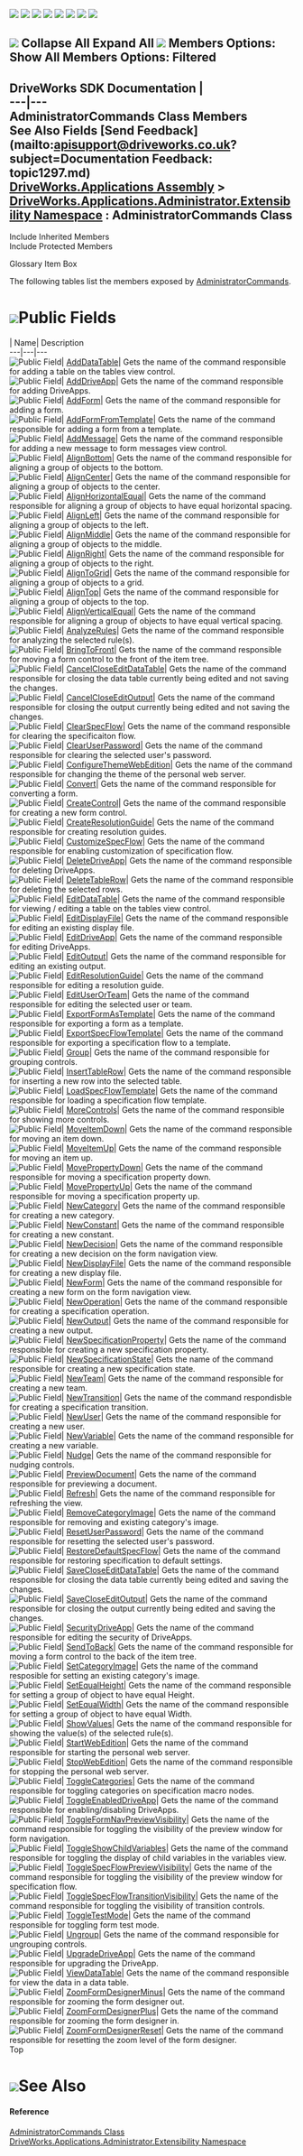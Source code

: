 ![](dotnetimages/collapse.gif) ![](dotnetimages/expand.gif) ![](dotnetimages/collapse.gif) ![](dotnetimages/expand.gif) ![](dotnetimages/drpdown.gif) ![](dotnetimages/drpdown_orange.gif) ![](dotnetimages/copycode.gif) ![](dotnetimages/copycodeHighlight.gif)

![](dotnetimages/collapse.gif) Collapse All Expand All ![](dotnetimages/drpdown.gif) Members Options: Show All  Members Options: Filtered   
---  
DriveWorks SDK Documentation  |   
---|---  
AdministratorCommands Class Members   
See Also Fields [Send Feedback](mailto:apisupport@driveworks.co.uk?subject=Documentation Feedback: topic1297.md)  
[DriveWorks.Applications Assembly](topic13.md) > [DriveWorks.Applications.Administrator.Extensibility Namespace](topic1277.md) : AdministratorCommands Class  
---  
  
Include Inherited Members    
Include Protected Members  


Glossary Item Box

The following tables list the members exposed by [AdministratorCommands](topic1297.md).

# ![](dotnetimages/collapse.gif)Public Fields

| Name| Description  
---|---|---  
![Public Field](dotnetimages/publicField.gif)| [AddDataTable](topic1303.md)| Gets the name of the command responsible for adding a table on the tables view control.   
![Public Field](dotnetimages/publicField.gif)| [AddDriveApp](topic1304.md)| Gets the name of the command responsible for adding DriveApps.   
![Public Field](dotnetimages/publicField.gif)| [AddForm](topic1305.md)| Gets the name of the command responsible for adding a form.   
![Public Field](dotnetimages/publicField.gif)| [AddFormFromTemplate](topic1306.md)| Gets the name of the command responsible for adding a form from a template.   
![Public Field](dotnetimages/publicField.gif)| [AddMessage](topic1307.md)| Gets the name of the command responsible for adding a new message to form messages view control.   
![Public Field](dotnetimages/publicField.gif)| [AlignBottom](topic1308.md)| Gets the name of the command responsible for aligning a group of objects to the bottom.   
![Public Field](dotnetimages/publicField.gif)| [AlignCenter](topic1309.md)| Gets the name of the command responsible for aligning a group of objects to the center.   
![Public Field](dotnetimages/publicField.gif)| [AlignHorizontalEqual](topic1310.md)| Gets the name of the command responsible for aligning a group of objects to have equal horizontal spacing.   
![Public Field](dotnetimages/publicField.gif)| [AlignLeft](topic1311.md)| Gets the name of the command responsible for aligning a group of objects to the left.   
![Public Field](dotnetimages/publicField.gif)| [AlignMiddle](topic1312.md)| Gets the name of the command responsible for aligning a group of objects to the middle.   
![Public Field](dotnetimages/publicField.gif)| [AlignRight](topic1313.md)| Gets the name of the command responsible for aligning a group of objects to the right.   
![Public Field](dotnetimages/publicField.gif)| [AlignToGrid](topic1314.md)| Gets the name of the command responsible for aligning a group of objects to a grid.   
![Public Field](dotnetimages/publicField.gif)| [AlignTop](topic1315.md)| Gets the name of the command responsible for aligning a group of objects to the top.   
![Public Field](dotnetimages/publicField.gif)| [AlignVerticalEqual](topic1316.md)| Gets the name of the command responsible for aligning a group of objects to have equal vertical spacing.   
![Public Field](dotnetimages/publicField.gif)| [AnalyzeRules](topic1317.md)| Gets the name of the command responsible for analyzing the selected rule(s).   
![Public Field](dotnetimages/publicField.gif)| [BringToFront](topic1318.md)| Gets the name of the command responsible for moving a form control to the front of the item tree.   
![Public Field](dotnetimages/publicField.gif)| [CancelCloseEditDataTable](topic1319.md)| Gets the name of the command responsible for closing the data table currently being edited and not saving the changes.   
![Public Field](dotnetimages/publicField.gif)| [CancelCloseEditOutput](topic1320.md)| Gets the name of the command responsible for closing the output currently being edited and not saving the changes.   
![Public Field](dotnetimages/publicField.gif)| [ClearSpecFlow](topic1321.md)| Gets the name of the command responsible for clearing the specificaiton flow.   
![Public Field](dotnetimages/publicField.gif)| [ClearUserPassword](topic1322.md)| Gets the name of the command responsible for clearing the selected user's password.   
![Public Field](dotnetimages/publicField.gif)| [ConfigureThemeWebEdition](topic1323.md)| Gets the name of the command responsible for changing the theme of the personal web server.   
![Public Field](dotnetimages/publicField.gif)| [Convert](topic1324.md)| Gets the name of the command responsible for converting a form.   
![Public Field](dotnetimages/publicField.gif)| [CreateControl](topic1325.md)| Gets the name of the command responsible for creating a new form control.   
![Public Field](dotnetimages/publicField.gif)| [CreateResolutionGuide](topic1326.md)| Gets the name of the command responsible for creating resolution guides.   
![Public Field](dotnetimages/publicField.gif)| [CustomizeSpecFlow](topic1327.md)| Gets the name of the command responsible for enabling customization of specification flow.   
![Public Field](dotnetimages/publicField.gif)| [DeleteDriveApp](topic1328.md)| Gets the name of the command responsible for deleting DriveApps.   
![Public Field](dotnetimages/publicField.gif)| [DeleteTableRow](topic1329.md)| Gets the name of the command responsible for deleting the selected rows.   
![Public Field](dotnetimages/publicField.gif)| [EditDataTable](topic1330.md)| Gets the name of the command responsible for viewing / editing a table on the tables view control.   
![Public Field](dotnetimages/publicField.gif)| [EditDisplayFile](topic1331.md)| Gets the name of the command responsible for editing an existing display file.   
![Public Field](dotnetimages/publicField.gif)| [EditDriveApp](topic1332.md)| Gets the name of the command responsible for editing DriveApps.   
![Public Field](dotnetimages/publicField.gif)| [EditOutput](topic1333.md)| Gets the name of the command responsible for editing an existing output.   
![Public Field](dotnetimages/publicField.gif)| [EditResolutionGuide](topic1334.md)| Gets the name of the command responsible for editing a resolution guide.   
![Public Field](dotnetimages/publicField.gif)| [EditUserOrTeam](topic1335.md)| Gets the name of the command responsible for editing the selected user or team.   
![Public Field](dotnetimages/publicField.gif)| [ExportFormAsTemplate](topic1336.md)| Gets the name of the command responsible for exporting a form as a template.   
![Public Field](dotnetimages/publicField.gif)| [ExportSpecFlowTemplate](topic1337.md)| Gets the name of the command responsible for exporting a specification flow to a template.   
![Public Field](dotnetimages/publicField.gif)| [Group](topic1338.md)| Gets the name of the command responsible for grouping controls.   
![Public Field](dotnetimages/publicField.gif)| [InsertTableRow](topic1339.md)| Gets the name of the command responsible for inserting a new row into the selected table.   
![Public Field](dotnetimages/publicField.gif)| [LoadSpecFlowTemplate](topic1340.md)| Gets the name of the command responsible for loading a specification flow template.   
![Public Field](dotnetimages/publicField.gif)| [MoreControls](topic1341.md)| Gets the name of the command responsible for showing more controls.   
![Public Field](dotnetimages/publicField.gif)| [MoveItemDown](topic1342.md)| Gets the name of the command responsible for moving an item down.   
![Public Field](dotnetimages/publicField.gif)| [MoveItemUp](topic1343.md)| Gets the name of the command responsible for moving an item up.   
![Public Field](dotnetimages/publicField.gif)| [MovePropertyDown](topic1344.md)| Gets the name of the command responsible for moving a specification property down.   
![Public Field](dotnetimages/publicField.gif)| [MovePropertyUp](topic1345.md)| Gets the name of the command responsible for moving a specification property up.   
![Public Field](dotnetimages/publicField.gif)| [NewCategory](topic1346.md)| Gets the name of the command responsible for creating a new category.   
![Public Field](dotnetimages/publicField.gif)| [NewConstant](topic1347.md)| Gets the name of the command responsible for creating a new constant.   
![Public Field](dotnetimages/publicField.gif)| [NewDecision](topic1348.md)| Gets the name of the command responsible for creating a new decision on the form navigation view.   
![Public Field](dotnetimages/publicField.gif)| [NewDisplayFile](topic1349.md)| Gets the name of the command responsible for creating a new display file.   
![Public Field](dotnetimages/publicField.gif)| [NewForm](topic1350.md)| Gets the name of the command responsible for creating a new form on the form navigation view.   
![Public Field](dotnetimages/publicField.gif)| [NewOperation](topic1351.md)| Gets the name of the command responsible for creating a specification operation.   
![Public Field](dotnetimages/publicField.gif)| [NewOutput](topic1352.md)| Gets the name of the command responsible for creating a new output.   
![Public Field](dotnetimages/publicField.gif)| [NewSpecificationProperty](topic1353.md)| Gets the name of the command responsible for creating a new specification property.   
![Public Field](dotnetimages/publicField.gif)| [NewSpecificationState](topic1354.md)| Gets the name of the command responsible for creating a new specification state.   
![Public Field](dotnetimages/publicField.gif)| [NewTeam](topic1355.md)| Gets the name of the command responsible for creating a new team.   
![Public Field](dotnetimages/publicField.gif)| [NewTransition](topic1356.md)| Gets the name of the command respondisble for creating a specification transition.   
![Public Field](dotnetimages/publicField.gif)| [NewUser](topic1357.md)| Gets the name of the command responsible for creating a new user.   
![Public Field](dotnetimages/publicField.gif)| [NewVariable](topic1358.md)| Gets the name of the command responsible for creating a new variable.   
![Public Field](dotnetimages/publicField.gif)| [Nudge](topic1359.md)| Gets the name of the command responsible for nudging controls.   
![Public Field](dotnetimages/publicField.gif)| [PreviewDocument](topic1360.md)| Gets the name of the command responsible for previewing a document.   
![Public Field](dotnetimages/publicField.gif)| [Refresh](topic1361.md)| Gets the name of the command responsible for refreshing the view.   
![Public Field](dotnetimages/publicField.gif)| [RemoveCategoryImage](topic1362.md)| Gets the name of the command responsible for removing and existing category's image.   
![Public Field](dotnetimages/publicField.gif)| [ResetUserPassword](topic1363.md)| Gets the name of the command responsible for resetting the selected user's password.   
![Public Field](dotnetimages/publicField.gif)| [RestoreDefaultSpecFlow](topic1364.md)| Gets the name of the command responsible for restoring specification to default settings.   
![Public Field](dotnetimages/publicField.gif)| [SaveCloseEditDataTable](topic1365.md)| Gets the name of the command responsible for closing the data table currently being edited and saving the changes.   
![Public Field](dotnetimages/publicField.gif)| [SaveCloseEditOutput](topic1366.md)| Gets the name of the command responsible for closing the output currently being edited and saving the changes.   
![Public Field](dotnetimages/publicField.gif)| [SecurityDriveApp](topic1367.md)| Gets the name of the command responsible for editing the security of DriveApps.   
![Public Field](dotnetimages/publicField.gif)| [SendToBack](topic1368.md)| Gets the name of the command responsible for moving a form control to the back of the item tree.   
![Public Field](dotnetimages/publicField.gif)| [SetCategoryImage](topic1369.md)| Gets the name of the command resposible for setting an existing category's image.   
![Public Field](dotnetimages/publicField.gif)| [SetEqualHeight](topic1370.md)| Gets the name of the command responsible for setting a group of object to have equal Height.   
![Public Field](dotnetimages/publicField.gif)| [SetEqualWidth](topic1371.md)| Gets the name of the command responsible for setting a group of object to have equal Width.   
![Public Field](dotnetimages/publicField.gif)| [ShowValues](topic1372.md)| Gets the name of the command responsible for showing the value(s) of the selected rule(s).   
![Public Field](dotnetimages/publicField.gif)| [StartWebEdition](topic1373.md)| Gets the name of the command responsible for starting the personal web server.   
![Public Field](dotnetimages/publicField.gif)| [StopWebEdition](topic1374.md)| Gets the name of the command responsible for stopping the personal web server.   
![Public Field](dotnetimages/publicField.gif)| [ToggleCategories](topic1375.md)| Gets the name of the command responsible for toggling categories on specification macro nodes.   
![Public Field](dotnetimages/publicField.gif)| [ToggleEnabledDriveApp](topic1376.md)| Gets the name of the command responsible for enabling/disabling DriveApps.   
![Public Field](dotnetimages/publicField.gif)| [ToggleFormNavPreviewVisibility](topic1377.md)| Gets the name of the command responsible for toggling the visibility of the preview window for form navigation.   
![Public Field](dotnetimages/publicField.gif)| [ToggleShowChildVariables](topic1378.md)| Gets the name of the command responsible for toggling the display of child variables in the variables view.   
![Public Field](dotnetimages/publicField.gif)| [ToggleSpecFlowPreviewVisibility](topic1379.md)| Gets the name of the command responsible for toggling the visibility of the preview window for specification flow.   
![Public Field](dotnetimages/publicField.gif)| [ToggleSpecFlowTransitionVisibility](topic1380.md)| Gets the name of the command responsible for toggling the visibility of transition controls.   
![Public Field](dotnetimages/publicField.gif)| [ToggleTestMode](topic1381.md)| Gets the name of the command responsible for toggling form test mode.   
![Public Field](dotnetimages/publicField.gif)| [Ungroup](topic1382.md)| Gets the name of the command responsible for ungrouping controls.   
![Public Field](dotnetimages/publicField.gif)| [UpgradeDriveApp](topic1383.md)| Gets the name of the command responsible for upgrading the DriveApp.   
![Public Field](dotnetimages/publicField.gif)| [ViewDataTable](topic1384.md)| Gets the name of the command responsible for view the data in a data table.   
![Public Field](dotnetimages/publicField.gif)| [ZoomFormDesignerMinus](topic1385.md)| Gets the name of the command responsible for zooming the form designer out.   
![Public Field](dotnetimages/publicField.gif)| [ZoomFormDesignerPlus](topic1386.md)| Gets the name of the command responsible for zooming the form designer in.   
![Public Field](dotnetimages/publicField.gif)| [ZoomFormDesignerReset](topic1387.md)| Gets the name of the command responsible for resetting the zoom level of the form designer.   
Top

# ![](dotnetimages/collapse.gif)See Also

#### Reference

[AdministratorCommands Class](topic1297.md)   
[DriveWorks.Applications.Administrator.Extensibility Namespace](topic1277.md)


